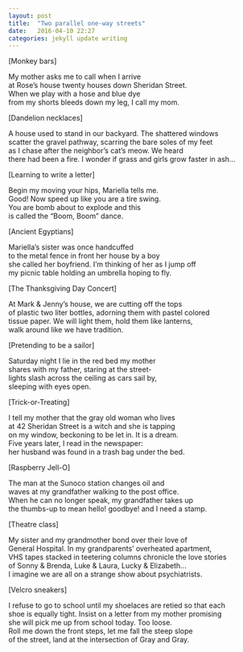 ```yaml
---
layout: post
title:  "Two parallel one-way streets"
date:   2016-04-10 22:27
categories: jekyll update writing
---
```


[Monkey bars]

My mother asks me to call when I arrive  
at Rose’s house twenty houses down Sheridan Street.  
When we play with a hose and blue dye  
from my shorts bleeds down my leg, I call my mom.  

[Dandelion necklaces]

A house used to stand in our backyard. The shattered windows  
scatter the gravel pathway, scarring the bare soles of my feet  
as I chase after the neighbor’s cat’s meow. We heard  
there had been a fire. I wonder if grass and girls grow faster in ash...  

[Learning to write a letter]

Begin my moving your hips, Mariella tells me.  
Good! Now speed up like you are a tire swing.  
You are bomb about to explode and this  
is called the “Boom, Boom” dance.  

[Ancient Egyptians]

Mariella’s sister was once handcuffed  
to the metal fence in front her house by a boy  
she called her boyfriend. I’m thinking of her as I jump off  
my picnic table holding an umbrella hoping to fly.  

[The Thanksgiving Day Concert]

At Mark & Jenny’s house, we are cutting off the tops  
of plastic two liter bottles, adorning them with pastel colored  
tissue paper. We will light them, hold them like lanterns,  
walk around like we have tradition.  

[Pretending to be a sailor]

Saturday night I lie in the red bed my mother  
shares with my father, staring at the street-  
lights slash across the ceiling as cars sail by,  
sleeping with eyes open.  

[Trick-or-Treating]

I tell my mother that the gray old woman who lives  
at 42 Sheridan Street is a witch and she is tapping  
on my window, beckoning to be let in. It is a dream.  
Five years later, I read in the newspaper:  
her husband was found in a trash bag under the bed.  

[Raspberry Jell-O]

The man at the Sunoco station changes oil and  
waves at my grandfather walking to the post office.  
When he can no longer speak, my grandfather takes up  
the thumbs-up to mean hello! goodbye! and I need a stamp.  

[Theatre class]

My sister and my grandmother bond over their love of  
General Hospital. In my grandparents’ overheated apartment,  
VHS tapes stacked in teetering columns chronicle the love stories  
of Sonny & Brenda, Luke & Laura, Lucky & Elizabeth...  
I imagine we are all on a strange show about psychiatrists.  

[Velcro sneakers]

I refuse to go to school until my shoelaces are retied so that each  
shoe is equally tight. Insist on a letter from my mother promising  
she will pick me up from school today. Too loose.  
Roll me down the front steps, let me fall the steep slope  
of the street, land at the intersection of Gray and Gray.  